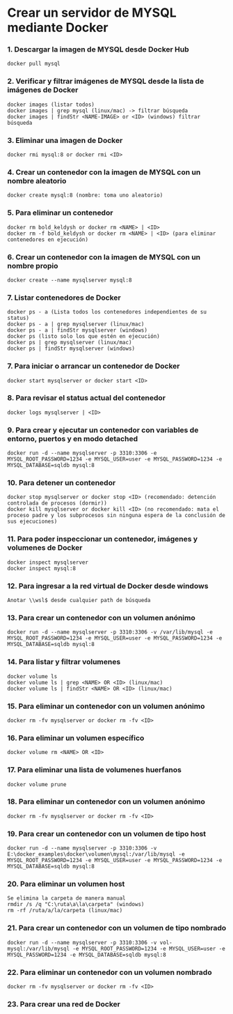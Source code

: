 # Crear un servidor de MYSQL mediante Docker

### 1. Descargar la imagen de MYSQL desde Docker Hub

```
docker pull mysql
```

### 2. Verificar y filtrar imágenes de MYSQL desde la lista de imágenes de Docker

```
docker images (listar todos)
docker images | grep mysql (linux/mac) -> filtrar búsqueda
docker images | findStr <NAME-IMAGE> or <ID> (windows) filtrar búsqueda
```

### 3. Eliminar una imagen de Docker

```
docker rmi mysql:8 or docker rmi <ID>
```

### 4. Crear un contenedor con la imagen de MYSQL con un nombre aleatorio
```
docker create mysql:8 (nombre: toma uno aleatorio)
```

### 5. Para eliminar un contenedor
```
docker rm bold_keldysh or docker rm <NAME> | <ID>
docker rm -f bold_keldysh or docker rm <NAME> | <ID> (para eliminar contenedores en ejecución)
```

### 6. Crear un contenedor con la imagen de MYSQL con un nombre propio
```
docker create --name mysqlserver mysql:8
```

### 7. Listar contenedores de Docker
```
docker ps - a (Lista todos los contenedores independientes de su status)
docker ps - a | grep mysqlserver (linux/mac)
docker ps - a | findStr mysqlserver (windows)
docker ps (listo solo los que estén en ejecución)
docker ps | grep mysqlserver (linux/mac)
docker ps | findStr mysqlserver (windows)
```

### 7. Para iniciar o arrancar un contenedor de Docker
```
docker start mysqlserver or docker start <ID>
```

### 8. Para revisar el status actual del contenedor
```
docker logs mysqlserver | <ID>
```

### 9. Para crear y ejecutar un contenedor con variables de entorno, puertos y en modo detached 
```
docker run -d --name mysqlserver -p 3310:3306 -e MYSQL_ROOT_PASSWORD=1234 -e MYSQL_USER=user -e MYSQL_PASSWORD=1234 -e MYSQL_DATABASE=sqldb mysql:8
```

### 10. Para detener un contenedor 
```
docker stop mysqlserver or docker stop <ID> (recomendado: detención controlada de procesos (dormir))
docker kill mysqlserver or docker kill <ID> (no recomendado: mata el proceso padre y los subprocesos sin ninguna espera de la conclusión de sus ejecuciones)
```

### 11. Para poder inspeccionar un contenedor, imágenes y volumenes de Docker
```
docker inspect mysqlserver
docker inspect mysql:8
```

### 12. Para ingresar a la red virtual de Docker desde windows
```
Anotar \\wsl$ desde cualquier path de búsqueda
```

### 13. Para crear un contenedor con un volumen anónimo
```
docker run -d --name mysqlserver -p 3310:3306 -v /var/lib/mysql -e MYSQL_ROOT_PASSWORD=1234 -e MYSQL_USER=user -e MYSQL_PASSWORD=1234 -e MYSQL_DATABASE=sqldb mysql:8
```

### 14. Para listar y filtrar volumenes
```
docker volume ls
docker volume ls | grep <NAME> OR <ID> (linux/mac)
docker volume ls | findStr <NAME> OR <ID> (linux/mac)
```

### 15. Para eliminar un contenedor con un volumen anónimo
```
docker rm -fv mysqlserver or docker rm -fv <ID>
```

### 16. Para eliminar un volumen específico
```
docker volume rm <NAME> OR <ID>
```

### 17. Para eliminar una lista de volumenes huerfanos
```
docker volume prune
```

### 18. Para eliminar un contenedor con un volumen anónimo
```
docker rm -fv mysqlserver or docker rm -fv <ID>
```

### 19. Para crear un contenedor con un volumen de tipo host
```
docker run -d --name mysqlserver -p 3310:3306 -v E:\docker_examples\docker\volumen\mysql:/var/lib/mysql -e MYSQL_ROOT_PASSWORD=1234 -e MYSQL_USER=user -e MYSQL_PASSWORD=1234 -e MYSQL_DATABASE=sqldb mysql:8
```

### 20. Para eliminar un volumen host
```
Se elimina la carpeta de manera manual
rmdir /s /q "C:\ruta\a\la\carpeta" (windows)
rm -rf /ruta/a/la/carpeta (linux/mac)
```

### 21. Para crear un contenedor con un volumen de tipo nombrado
```
docker run -d --name mysqlserver -p 3310:3306 -v vol-mysql:/var/lib/mysql -e MYSQL_ROOT_PASSWORD=1234 -e MYSQL_USER=user -e MYSQL_PASSWORD=1234 -e MYSQL_DATABASE=sqldb mysql:8
```

### 22. Para eliminar un contenedor con un volumen nombrado
```
docker rm -fv mysqlserver or docker rm -fv <ID>
```

### 23. Para crear una red de Docker
```

```